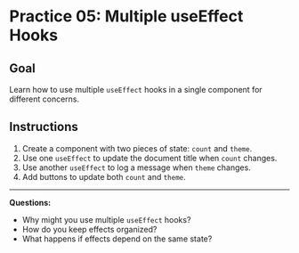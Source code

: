 # Practice 05: Multiple useEffect Hooks

## Goal
Learn how to use multiple `useEffect` hooks in a single component for different concerns.

## Instructions

1. Create a component with two pieces of state: `count` and `theme`.
2. Use one `useEffect` to update the document title when `count` changes.
3. Use another `useEffect` to log a message when `theme` changes.
4. Add buttons to update both `count` and `theme`.

---

**Questions:**

- Why might you use multiple `useEffect` hooks?
- How do you keep effects organized?
- What happens if effects depend on the same state?

